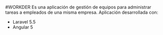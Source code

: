 #WORKDER 
Es una aplicación de gestión de equipos para administrar tareas a empleados de una misma empresa. Aplicación desarrollada con:
- Laravel 5.5
- Angular 5
